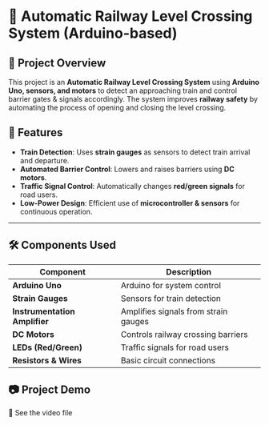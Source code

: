 # 🚦 Automatic Railway Level Crossing System (Arduino-based)

## 📌 Project Overview
This project is an **Automatic Railway Level Crossing System** using **Arduino Uno, sensors, and motors** to detect an approaching train and control barrier gates & signals accordingly. The system improves **railway safety** by automating the process of opening and closing the level crossing.

## 🔧 Features
- **Train Detection**: Uses **strain gauges** as sensors to detect train arrival and departure.
- **Automated Barrier Control**: Lowers and raises barriers using **DC motors**.
- **Traffic Signal Control**: Automatically changes **red/green signals** for road users.
- **Low-Power Design**: Efficient use of **microcontroller & sensors** for continuous operation.

---

## 🛠️ Components Used
| Component           | Description                  |
|---------------------|----------------------------|
| **Arduino Uno**     | Arduino for system control |
| **Strain Gauges**   | Sensors for train detection |
| **Instrumentation Amplifier** | Amplifies signals from strain gauges |
| **DC Motors**       | Controls railway crossing barriers |
| **LEDs (Red/Green)** | Traffic signals for road users |
| **Resistors & Wires** | Basic circuit connections |


## 📷 Project Demo 
🎥 See the video file

